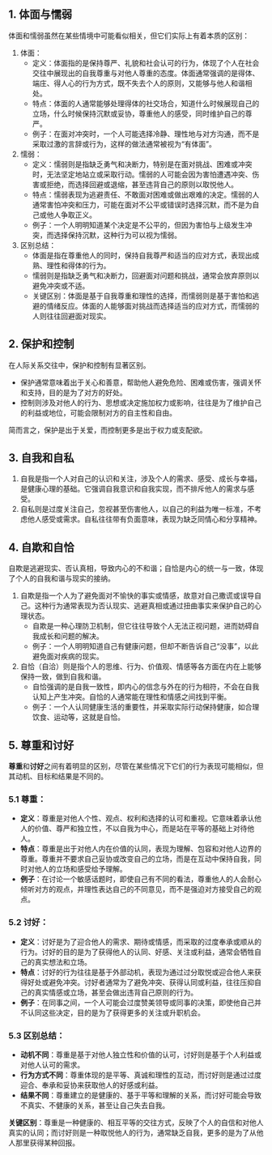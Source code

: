 
## 1. 体面与懦弱

体面和懦弱虽然在某些情境中可能看似相关，但它们实际上有着本质的区别：

1. 体面：
    - 定义：体面指的是保持尊严、礼貌和社会认可的行为，体现了个人在社会交往中展现出的自我尊重与对他人尊重的态度。体面通常强调的是得体、端庄、得人心的行为方式，既不失去个人的原则，又能够与他人和谐相处。
    - 特点：体面的人通常能够处理得体的社交场合，知道什么时候展现自己的立场，什么时候保持沉默或妥协，尊重他人的感受，同时维护自己的尊严。
    - 例子：在面对冲突时，一个人可能选择冷静、理性地与对方沟通，而不是采取过激的言辞或行为，这样的做法通常被视为“有体面”。
2. 懦弱：
    - 定义：懦弱则是指缺乏勇气和决断力，特别是在面对挑战、困难或冲突时，无法坚定地站立或采取行动。懦弱的人可能会因为害怕遭遇冲突、伤害或拒绝，而选择回避或退缩，甚至违背自己的原则以取悦他人。
    - 特点：懦弱表现为逃避责任、不敢面对困难或做出艰难的决定。懦弱的人通常害怕冲突和压力，可能在面对不公平或错误时选择沉默，而不是为自己或他人争取正义。
    - 例子：一个人明明知道某个决定是不公平的，但因为害怕与上级发生冲突，而选择保持沉默，这种行为可以视为懦弱。
3. 区别总结：
    - 体面是指在尊重他人的同时，保持自我尊严和适当的应对方式，表现出成熟、理性和得体的行为。
    - 懦弱则是指缺乏勇气和决断力，回避面对问题和挑战，通常会放弃原则以避免冲突或不适。
    - 关键区别：体面是基于自我尊重和理性的选择，而懦弱则是基于害怕和逃避的情绪反应。体面的人能够面对挑战而选择适当的应对方式，而懦弱的人则往往回避面对现实。

## 2. 保护和控制
在人际关系交往中，保护和控制有显著区别。
- 保护通常意味着出于关心和善意，帮助他人避免危险、困难或伤害，强调关怀和支持，目的是为了对方的好处。
- 控制则涉及对他人的行为、思想或决定施加权力或影响，往往是为了维护自己的利益或地位，可能会限制对方的自主性和自由。
  
简而言之，保护是出于关爱，而控制更多是出于权力或支配欲。

## 3. 自我和自私
1. 自我是指一个人对自己的认识和关注，涉及个人的需求、感受、成长与幸福，是健康心理的基础。它强调自我意识和自我实现，而不排斥他人的需求与感受。
2. 自私则是过度关注自己，忽视甚至伤害他人，以自己的利益为唯一标准，不考虑他人感受或需求。自私往往带有负面意味，表现为缺乏同情心和分享精神。


## 4. 自欺和自恰

自欺是逃避现实、否认真相，导致内心的不和谐；自恰是内心的统一与一致，体现了个人的自我和谐与现实的接纳。

1. 自欺是指一个人为了避免面对不愉快的事实或情感，故意对自己撒谎或误导自己。这种行为通常表现为否认现实、逃避真相或通过扭曲事实来保护自己的心理状态。
    - 自欺是一种心理防卫机制，但它往往导致个人无法正视问题，进而妨碍自我成长和问题的解决。
    - 例子：一个人明明知道自己有健康问题，但却不断告诉自己“没事”，以此避免面对疾病的现实。
2. 自恰（自洽）则是指个人的思维、行为、价值观、情感等各方面在内在上能够保持一致，做到自我和谐。
    - 自恰强调的是自我一致性，即内心的信念与外在的行为相符，不会在自我认知上产生冲突。自恰的人通常能在理性和情感之间找到平衡。
    - 例子：一个人认同健康生活的重要性，并采取实际行动保持健康，如合理饮食、运动等，这就是自恰。

## 5. 尊重和讨好

**尊重**和**讨好**之间有着明显的区别，尽管在某些情况下它们的行为表现可能相似，但其动机、目标和结果是不同的。

### 5.1 **尊重**：
- **定义**：尊重是对他人个性、观点、权利和选择的认可和重视。它意味着承认他人的价值、尊严和独立性，不以自我为中心，而是站在平等的基础上对待他人。
- **特点**：尊重是出于对他人内在价值的认同，表现为理解、包容和对他人边界的尊重。尊重并不要求自己妥协或改变自己的立场，而是在互动中保持自我，同时对他人的立场和感受给予理解。
- **例子**：在讨论一个敏感话题时，即使自己有不同的看法，尊重他人的人会耐心倾听对方的观点，并理性表达自己的不同意见，而不是强迫对方接受自己的观点。

### 5.2 **讨好**：
- **定义**：讨好是为了迎合他人的需求、期待或情感，而采取的过度奉承或顺从的行为。讨好的目的是为了获得他人的认同、好感、关注或利益，通常会牺牲自己的真实想法和立场。
- **特点**：讨好的行为往往是基于外部动机，表现为通过过分取悦或迎合他人来获得好处或避免冲突。讨好者通常为了避免冲突、获得认同或利益，往往压抑自己的真实情感或立场，甚至会做出违背自己原则的行为。
- **例子**：在同事之间，一个人可能会过度赞美领导或同事的决策，即使他自己并不认同这些决定，目的是为了获得更多的关注或升职机会。

### 5.3 区别总结：
- **动机不同**：尊重是基于对他人独立性和价值的认可，讨好则是基于个人利益或对他人认可的需求。
- **行为方式不同**：尊重体现的是平等、真诚和理性的互动，而讨好则是通过过度迎合、奉承和妥协来获取他人的好感或利益。
- **结果不同**：尊重建立的是健康的、基于平等和理解的关系，而讨好可能会导致不真实、不健康的关系，甚至让自己失去自我。

**关键区别**：尊重是一种健康的、相互平等的交往方式，反映了个人的自信和对他人真实的认同；而讨好则是一种取悦他人的行为，通常缺乏自我，更多的是为了从他人那里获得某种回报。
